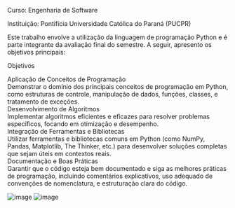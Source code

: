 

Curso: Engenharia de Software

Instituição: Pontifícia Universidade Católica do Paraná (PUCPR)

Este trabalho envolve a utilização da linguagem de programação Python e é parte integrante da avaliação final do semestre. A seguir, apresento os objetivos principais:

Objetivos

Aplicação de Conceitos de Programação<br>
Demonstrar o domínio dos principais conceitos de programação em Python, como estruturas de controle, manipulação de dados, funções, classes, e tratamento de exceções.<br>
Desenvolvimento de Algoritmos<br>
Implementar algoritmos eficientes e eficazes para resolver problemas específicos, focando em otimização e desempenho.<br>
Integração de Ferramentas e Bibliotecas<br>
Utilizar ferramentas e bibliotecas comuns em Python (como NumPy, Pandas, Matplotlib, The Thinker, etc.) para desenvolver soluções completas que sejam úteis em contextos reais.<br>
Documentação e Boas Práticas<br>
Garantir que o código esteja bem documentado e siga as melhores práticas de programação, incluindo comentários explicativos, uso adequado de convenções de nomenclatura, e estruturação clara do código.<br>

![image](https://github.com/vieiraadev/python-system/assets/164572708/c85b8dd0-25d9-40ea-a2d9-8e9a4c1caa14)
![image](https://github.com/vieiraadev/python-system/assets/164572708/e9609a06-2110-4af3-ad8a-3a631b008722)
